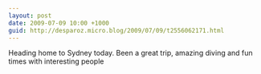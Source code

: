 ```yaml
---
layout: post
date: 2009-07-09 10:00 +1000
guid: http://desparoz.micro.blog/2009/07/09/t2556062171.html
---
```

Heading home to Sydney today. Been a great trip, amazing diving and fun times with interesting people
